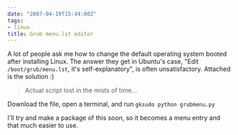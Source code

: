 ```yaml
---
date: "2007-04-19T15:44:00Z"
tags:
- linux
title: Grub menu.lst editor
---
```


A lot of people ask me how to change the default operating system booted after
installing Linux. The answer they get in Ubuntu's case, "Edit
`/boot/grub/menu.lst`, it's self-explanatory", is often unsatisfactory.
Attached is the solution :)

> Actual script lost in the mists of time...

Download the file, open a terminal, and run `gksudo python grubmenu.py`

I'll try and make a package of this soon, so it becomes a menu entry and that
much easier to use.
